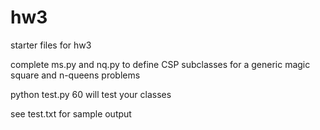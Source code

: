 # hw3
starter files for hw3

complete ms.py and nq.py to define CSP subclasses for a generic magic square and n-queens problems

python test.py 60 will test your classes

see test.txt for sample output
